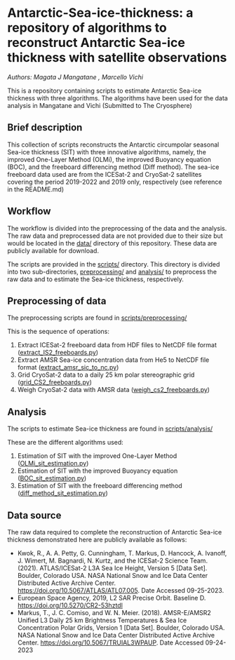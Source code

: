 # Antarctic-Sea-ice-thickness: a repository of algorithms to reconstruct Antarctic Sea-ice thickness with satellite observations
_Authors: Magata J Mangatane , Marcello Vichi_

 This is a repository containing scripts to estimate Antarctic Sea-ice thickness with three algorithms. The algorithms have been used for the data analysis in Mangatane and Vichi (Submitted to The Cryosphere)

## Brief description
This collection of scripts reconstructs the Antarctic circumpolar seasonal Sea-ice thickness (SIT) with three innovative algorithms, namely, the improved One-Layer Method (OLMi), the improved Buoyancy equation (BOC), and the freeboard differencing method (Diff method). The sea-ice freeboard data used are from the ICESat-2 and CryoSat-2 satellites covering the period 2019-2022 and 2019 only, respectively (see reference in the README.md)

## Workflow
The workflow is divided into the preprocessing of the data and the analysis. The raw data and preprocessed data are not provided due to their size but would be located in the [data/](data/) directory of this repository. These data are publicly available for download. 

 The scripts are provided in the [scripts/](scripts/) directory. This directory is divided into two sub-directories, [preprocessing/](preprocessing/) and [analysis/](analysis/) to preprocess the raw data and to estimate the Sea-ice thickness, respectively. 

## Preprocessing of data
The preprocessing scripts are found in [scripts/preprocessing/](scripts/preprocessing/)

 This is the sequence of operations:
 1. Extract ICESat-2 freeboard data from HDF files to NetCDF file format ([extract_IS2_freeboards.py](scripts/analysis/preprocessing/extract_IS2_freeboards.py))
 2. Extract AMSR Sea-ice concentration data from He5 to NetCDF file format ([extract_amsr_sic_to_nc.py](scripts/analysis/preprocessing/extract_amsr_sic_to_nc.py))
 3. Grid CryoSat-2 data to a daily 25 km polar stereographic grid ([grid_CS2_freeboards.py](scripts/analysis/preprocessing/grid_CS2_freeboards.py))
 4. Weigh CryoSat-2 data with AMSR data ([weigh_cs2_freeboards.py](scripts/analysis/preprocessing/weigh_cs2_freeboards.py))

## Analysis
The scripts to estimate Sea-ice thickness are found in [scripts/analysis/](scripts/analysis/)
 
 These are the different algorithms used:
 1. Estimation of SIT with the improved One-Layer Method ([OLMi_sit_estimation.py](scripts/analysis/OLMi_sit_estimation.py))
 2. Estimation of SIT with the improved Buoyancy equation ([BOC_sit_estimation.py](scripts/analysis/BOC_sit_estimation.py))
 3. Estimation of SIT with the freeboard differencing method ([diff_method_sit_estimation.py](scripts/analysis/diff_method_sit_estimation.py))

## Data source
The raw data required to complete the reconstruction of Antarctic Sea-ice thickness demonstrated here are publicly available as follows:
* Kwok, R., A. A. Petty, G. Cunningham, T. Markus, D. Hancock, A. Ivanoff, J. Wimert, M. Bagnardi, N. Kurtz, and  the ICESat-2 Science Team. (2021). ATLAS/ICESat-2 L3A Sea Ice Height, Version 5 [Data Set]. Boulder, Colorado USA. NASA National Snow and Ice Data Center Distributed Active Archive Center. https://doi.org/10.5067/ATLAS/ATL07.005. Date Accessed 09-25-2023.
* European Space Agency, 2019, L2 SAR Precise Orbit. Baseline D. https://doi.org/10.5270/CR2-53hztdl
* Markus, T., J. C. Comiso, and W. N. Meier. (2018). AMSR-E/AMSR2 Unified L3 Daily 25 km Brightness Temperatures & Sea Ice Concentration Polar Grids, Version 1 [Data Set]. Boulder, Colorado USA. NASA National Snow and Ice Data Center Distributed Active Archive Center. https://doi.org/10.5067/TRUIAL3WPAUP. Date Accessed 09-24-2023
 
